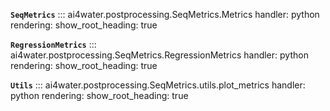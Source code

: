 **`SeqMetrics`**
::: ai4water.postprocessing.SeqMetrics.Metrics
    handler: python
    rendering:
        show_root_heading: true

**`RegressionMetrics`**
::: ai4water.postprocessing.SeqMetrics.RegressionMetrics
    handler: python
    rendering:
        show_root_heading: true

**`Utils`**
::: ai4water.postprocessing.SeqMetrics.utils.plot_metrics
    handler: python
    rendering:
        show_root_heading: true
